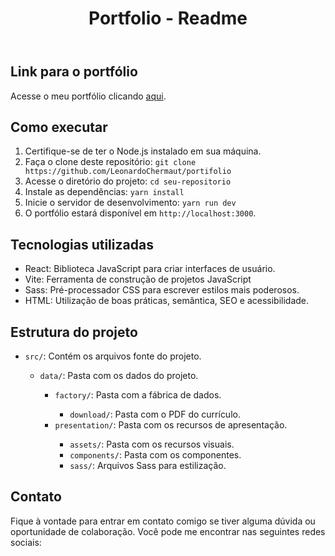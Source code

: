 <!DOCTYPE html>
<html lang="pt-br">
<head>
  <meta charset="UTF-8">
  <meta name="viewport" content="width=device-width, initial-scale=1.0">
</head>
<body>
  <header>
    <h1>Portfolio - Readme</h1>
  </header>
  <section>
    <h2>Link para o portfólio</h2>
    <p>Acesse o meu portfólio clicando <a href="https://leonardochermaut.vercel.app/">aqui</a>.</p>
  </section>
  <section>
    <h2>Como executar</h2>
    <ol>
      <li>Certifique-se de ter o Node.js instalado em sua máquina.</li>
      <li>Faça o clone deste repositório: <code>git clone https://github.com/LeonardoChermaut/portifolio</code></li>
      <li>Acesse o diretório do projeto: <code>cd seu-repositorio</code></li>
      <li>Instale as dependências: <code>yarn install</code></li>
      <li>Inicie o servidor de desenvolvimento: <code>yarn run dev</code></li>
      <li>O portfólio estará disponível em <code>http://localhost:3000</code>.</li>
    </ol>
  </section>
  <section>
    <h2>Tecnologias utilizadas</h2>
    <ul>
      <li>React: Biblioteca JavaScript para criar interfaces de usuário.</li>
      <li>Vite: Ferramenta de construção de projetos JavaScript</li>
      <li>Sass: Pré-processador CSS para escrever estilos mais poderosos.</li>
      <li>HTML: Utilização de boas práticas, semântica, SEO e acessibilidade.</li>
    </ul>
  </section>
  <section>
    <h2>Estrutura do projeto</h2>
    <ul>
      <li><code>src/</code>: Contém os arquivos fonte do projeto.</li>
      <ul>
        <li><code>data/</code>: Pasta com os dados do projeto.</li>
        <ul>
          <li><code>factory/</code>: Pasta com a fábrica de dados.</li>
          <ul>
            <li><code>download/</code>: Pasta com o PDF do currículo.</li>
          </ul>
          <li><code>presentation/</code>: Pasta com os recursos de apresentação.</li>
          <ul>
            <li><code>assets/</code>: Pasta com os recursos visuais.</li>
            <li><code>components/</code>: Pasta com os componentes.</li>
            <li><code>sass/</code>: Arquivos Sass para estilização.</li>
          </ul>
        </ul>
      </ul>
    </ul>
  </section>
  <section>
    <h2>Contato</h2>
    <p>Fique à vontade para entrar em contato comigo se tiver alguma dúvida ou oportunidade de colaboração. Você pode me encontrar nas seguintes redes sociais:</p>
  </section>
</body>
</html>
